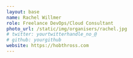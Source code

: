 ```yaml
---
layout: base
name: Rachel Willmer
role: Freelance DevOps/Cloud Consultant
photo_url: /static/img/organisers/rachel.jpg
# twitter: yourtwitterhandle_no_@
# github: yourgithub
website: https://hobthross.com
---
```

